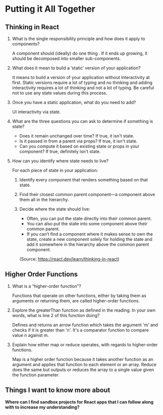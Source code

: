 # Putting it All Together

## Thinking in React

1. What is the single responsibility principle and how does it apply to components?

    A component should (ideally) do one thing . If it ends up growing, it should be decomposed into smaller sub-components.

2. What does it mean to build a ‘static’ version of your application?

    It means to build a version of your application without interactivity at first. Static versions require a lot of typing and no thinking and adding interactivity requires a lot of thinking and not a lot of typing. Be careful not to use any state values during this process.

3. Once you have a static application, what do you need to add?

    UI interactivity via state.

4. What are the three questions you can ask to determine if something is state?

    - Does it remain unchanged over time? If true, it isn't state.
    - Is it passed in from a parent via props? If true, it isn't state.
    - Can you compute it based on existing state or props in your component? If true, definitely isn't state.

5. How can you identify where state needs to live?

    For each piece of state in your application:

    1. Identify every component that renders something based on that state.
    2. Find their closest common parent component—a component above them all in the hierarchy.
    3. Decide where the state should live:
        - Often, you can put the state directly into their common parent.
        - You can also put the state into some component above their common parent.
        - If you can’t find a component where it makes sense to own the state, create a new component solely for holding the state and add it somewhere in the hierarchy above the common parent component.

        (Source: https://react.dev/learn/thinking-in-react)

## Higher Order Functions

1. What is a “higher-order function”?

    Functions that operate on other functions, either by taking them as arguments or returning them, are called higher-order functions.

2. Explore the greaterThan function as defined in the reading. In your own words, what is line 2 of this function doing?

    Defines and returns an arrow function which takes the argument 'm' and checks if it is greater than 'n'. It's a comparator function to compare value n against m.

3. Explain how either map or reduce operates, with regards to higher-order functions.

    Map is a higher order function because it takes another function as an argument and applies that function to each element or an array. Reduce does the same but outputs or reduces the array to a single value given the function parameter.

## Things I want to know more about

**Where can I find sandbox projects for React apps that I can follow along with to increase my understanding?**